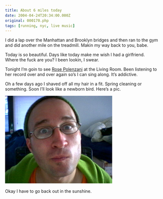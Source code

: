 ```yaml
---
title: About 6 miles today
date: 2004-04-24T20:34:00.000Z
original: 000170.php
tags: [running, nyc, live music]
---
```


I did a lap over the Manhattan and Brooklyn bridges and then ran to the gym and did another mile on the treadmill. Makin my way back to you, babe.

Today is so beautiful. Days like today make me wish I had a girlfriend. Where the fuck are you? I been lookin, I swear.

Tonight I’m goin to see <a href="http://www.rosepolenzani.com">Rose Polenzani</a> at the Living Room. Been listening to her record over and over again so’s I can sing along. It’s addictive.

Oh a few days ago I shaved off all my hair in a fit. Spring cleaning or something. Soon I’ll look like a newborn bird. Here’s a pic.

<p class="polaroid"><img src="./baldy.jpg" /></p>

Okay I have to go back out in the sunshine.
